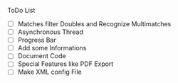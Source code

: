 ﻿ToDo List

- [ ] Matches filter Doubles and Recognize Multimatches
- [ ] Asynchronous Thread
- [ ] Progress Bar
- [ ] Add some Informations
- [ ] Document Code
- [ ] Special Features like PDF Export
- [ ] Make XML config File
